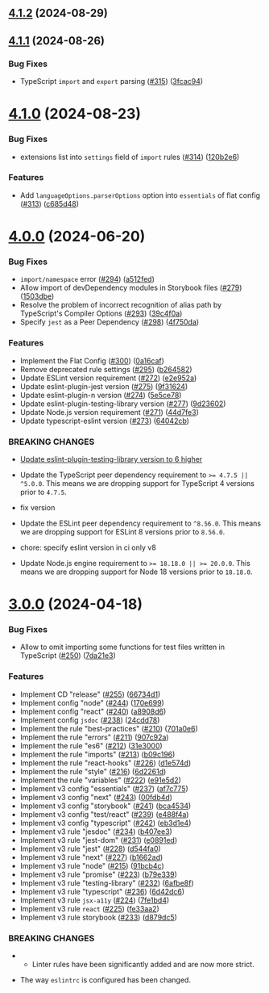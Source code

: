 ## [4.1.2](https://github.com/moneyforward/eslint-config-moneyforward/compare/4.1.1...4.1.2) (2024-08-29)

## [4.1.1](https://github.com/moneyforward/eslint-config-moneyforward/compare/4.1.0...4.1.1) (2024-08-26)


### Bug Fixes

* TypeScript `import` and `export` parsing ([#315](https://github.com/moneyforward/eslint-config-moneyforward/issues/315)) ([3fcac94](https://github.com/moneyforward/eslint-config-moneyforward/commit/3fcac9479293d8c44440d2eee1e46817a8d0c9da))

# [4.1.0](https://github.com/moneyforward/eslint-config-moneyforward/compare/4.0.0...4.1.0) (2024-08-23)


### Bug Fixes

* extensions list into `settings` field of `import` rules ([#314](https://github.com/moneyforward/eslint-config-moneyforward/issues/314)) ([120b2e6](https://github.com/moneyforward/eslint-config-moneyforward/commit/120b2e69882c8096a79d01d4d3764ba1e4650614))


### Features

* Add `languageOptions.parserOptions` option into `essentials` of flat config  ([#313](https://github.com/moneyforward/eslint-config-moneyforward/issues/313)) ([c685d48](https://github.com/moneyforward/eslint-config-moneyforward/commit/c685d48d0de23258ec6211cc753abdf0fda17622))

# [4.0.0](https://github.com/moneyforward/eslint-config-moneyforward/compare/3.0.0...4.0.0) (2024-06-20)


### Bug Fixes

* `import/namespace` error ([#294](https://github.com/moneyforward/eslint-config-moneyforward/issues/294)) ([a512fed](https://github.com/moneyforward/eslint-config-moneyforward/commit/a512fed22dda839f68b88a25c1eaf933276cbd2c))
* Allow import of devDependency modules in Storybook files ([#279](https://github.com/moneyforward/eslint-config-moneyforward/issues/279)) ([1503dbe](https://github.com/moneyforward/eslint-config-moneyforward/commit/1503dbee0670d37e624a80aa9c9997419d33b7dc))
* Resolve the problem of incorrect recognition of alias path by TypeScript's Compiler Options ([#293](https://github.com/moneyforward/eslint-config-moneyforward/issues/293)) ([39c4f0a](https://github.com/moneyforward/eslint-config-moneyforward/commit/39c4f0a46bb24aff861e2f847f0ff4340ae728b9))
* Specify `jest` as a Peer Dependency ([#298](https://github.com/moneyforward/eslint-config-moneyforward/issues/298)) ([4f750da](https://github.com/moneyforward/eslint-config-moneyforward/commit/4f750da0ab579d23b6f06a3806ee1842cdc97f76))


### Features

* Implement the Flat Config ([#300](https://github.com/moneyforward/eslint-config-moneyforward/issues/300)) ([0a16caf](https://github.com/moneyforward/eslint-config-moneyforward/commit/0a16caf9deb3244759b1e5bd2d3683640fda3b9e))
* Remove deprecated rule settings ([#295](https://github.com/moneyforward/eslint-config-moneyforward/issues/295)) ([b264582](https://github.com/moneyforward/eslint-config-moneyforward/commit/b2645822eb2807082d3392cc74897ace9223a69a))
* Update ESLint version requirement ([#272](https://github.com/moneyforward/eslint-config-moneyforward/issues/272)) ([e2e952a](https://github.com/moneyforward/eslint-config-moneyforward/commit/e2e952a92548bc62da8e89ac0b5b6ace8797b222))
* Update eslint-plugin-jest version ([#275](https://github.com/moneyforward/eslint-config-moneyforward/issues/275)) ([9f31624](https://github.com/moneyforward/eslint-config-moneyforward/commit/9f31624ae7ad683bd74a30c6745a5ed79c6665ff))
* Update eslint-plugin-n version ([#274](https://github.com/moneyforward/eslint-config-moneyforward/issues/274)) ([5e5ce78](https://github.com/moneyforward/eslint-config-moneyforward/commit/5e5ce788ae315fcb6d71ab44d232d32c4ef02e33))
* Update eslint-plugin-testing-library version ([#277](https://github.com/moneyforward/eslint-config-moneyforward/issues/277)) ([9d23602](https://github.com/moneyforward/eslint-config-moneyforward/commit/9d236024d5878a69aad87c08a5a30a96a87fd8ed))
* Update Node.js version requirement ([#271](https://github.com/moneyforward/eslint-config-moneyforward/issues/271)) ([44d7fe3](https://github.com/moneyforward/eslint-config-moneyforward/commit/44d7fe3b37aa0842d1c886540f6b78a0f2a3b729))
* Update typescript-eslint version ([#273](https://github.com/moneyforward/eslint-config-moneyforward/issues/273)) ([64042cb](https://github.com/moneyforward/eslint-config-moneyforward/commit/64042cb3b4cdf5e2ef1b0a7f12c95ef29777a87f))


### BREAKING CHANGES

* [Update eslint-plugin-testing-library version to 6 higher](https://github.com/testing-library/eslint-plugin-testing-library/releases/tag/v6.0.0)
* Update the TypeScript peer dependency requirement to `>= 4.7.5 || ^5.0.0`. This means we are dropping support for TypeScript 4 versions prior to `4.7.5`.

* fix version
* Update the ESLint peer dependency requirement to `^8.56.0`. This means we are dropping support for ESLint 8 versions prior to `8.56.0`.

* chore: specify eslint version in ci only v8
* Update Node.js engine requirement to `>= 18.18.0 || >= 20.0.0`. This means we are dropping support for Node 18 versions prior to `18.18.0`.

# [3.0.0](https://github.com/moneyforward/eslint-config-moneyforward/compare/2.0.0...3.0.0) (2024-04-18)


### Bug Fixes

* Allow to omit importing some functions for test files written in TypeScript ([#250](https://github.com/moneyforward/eslint-config-moneyforward/issues/250)) ([7da21e3](https://github.com/moneyforward/eslint-config-moneyforward/commit/7da21e31a85d0e3d3a08e86569eb0036bbbc5fa0))


### Features

* Implement CD "release" ([#255](https://github.com/moneyforward/eslint-config-moneyforward/issues/255)) ([66734d1](https://github.com/moneyforward/eslint-config-moneyforward/commit/66734d14863fd954a00cd50ba3e5082d72ecb60d))
* Implement config "node" ([#244](https://github.com/moneyforward/eslint-config-moneyforward/issues/244)) ([170e699](https://github.com/moneyforward/eslint-config-moneyforward/commit/170e699130abd697449c0a3ab0f6e6ec4c93f5f6))
* Implement config "react" ([#240](https://github.com/moneyforward/eslint-config-moneyforward/issues/240)) ([a8908d6](https://github.com/moneyforward/eslint-config-moneyforward/commit/a8908d640cb491838292a2a516fa460b289c0006))
* Implement config `jsdoc` ([#238](https://github.com/moneyforward/eslint-config-moneyforward/issues/238)) ([24cdd78](https://github.com/moneyforward/eslint-config-moneyforward/commit/24cdd7838b35bbcbb32548dde1bc7fefe0175076))
* Implement the rule "best-practices" ([#210](https://github.com/moneyforward/eslint-config-moneyforward/issues/210)) ([701a0e6](https://github.com/moneyforward/eslint-config-moneyforward/commit/701a0e68d674863759deccfcdf82a8ed80a06f66))
* Implement the rule "errors" ([#211](https://github.com/moneyforward/eslint-config-moneyforward/issues/211)) ([907c92a](https://github.com/moneyforward/eslint-config-moneyforward/commit/907c92a3fa6b6b5b3fdbe9202abe06a61ad5860c))
* Implement the rule "es6" ([#212](https://github.com/moneyforward/eslint-config-moneyforward/issues/212)) ([31e3000](https://github.com/moneyforward/eslint-config-moneyforward/commit/31e30009d6785d285aafd8e5f147c96c41abc2c1))
* Implement the rule "imports" ([#213](https://github.com/moneyforward/eslint-config-moneyforward/issues/213)) ([b09c196](https://github.com/moneyforward/eslint-config-moneyforward/commit/b09c196449defabf08aab30b23e5f5d5f4e7e291))
* Implement the rule "react-hooks" ([#226](https://github.com/moneyforward/eslint-config-moneyforward/issues/226)) ([d1e574d](https://github.com/moneyforward/eslint-config-moneyforward/commit/d1e574d216e09d7759f40aa1a69f3689f79bb276))
* Implement the rule "style" ([#216](https://github.com/moneyforward/eslint-config-moneyforward/issues/216)) ([6d2261d](https://github.com/moneyforward/eslint-config-moneyforward/commit/6d2261d42910c7cbc091636669d78a824960e1dd))
* Implement the rule "variables" ([#222](https://github.com/moneyforward/eslint-config-moneyforward/issues/222)) ([e91e5d2](https://github.com/moneyforward/eslint-config-moneyforward/commit/e91e5d244a00a9938770f1b386248e7ef47f2c42))
* Implement v3 config "essentials" ([#237](https://github.com/moneyforward/eslint-config-moneyforward/issues/237)) ([af7c775](https://github.com/moneyforward/eslint-config-moneyforward/commit/af7c7757ff8185942ac0ca5f606bafcd365414b4))
* Implement v3 config "next" ([#243](https://github.com/moneyforward/eslint-config-moneyforward/issues/243)) ([00fdb4d](https://github.com/moneyforward/eslint-config-moneyforward/commit/00fdb4d25d055a5feb18b1cd39cfef2e2babb115))
* Implement v3 config "storybook" ([#241](https://github.com/moneyforward/eslint-config-moneyforward/issues/241)) ([bca4534](https://github.com/moneyforward/eslint-config-moneyforward/commit/bca453402d5a88d57728ffed69bff1c5551e842b))
* Implement v3 config "test/react" ([#239](https://github.com/moneyforward/eslint-config-moneyforward/issues/239)) ([e488f4a](https://github.com/moneyforward/eslint-config-moneyforward/commit/e488f4a4684db27f944ce875b475ca665c1b41fc))
* Implement v3 config "typescript" ([#242](https://github.com/moneyforward/eslint-config-moneyforward/issues/242)) ([eb3d1e4](https://github.com/moneyforward/eslint-config-moneyforward/commit/eb3d1e4371760adbff1f9e33220c22d3750974c5))
* Implement v3 rule "jesdoc" ([#234](https://github.com/moneyforward/eslint-config-moneyforward/issues/234)) ([b407ee3](https://github.com/moneyforward/eslint-config-moneyforward/commit/b407ee352e32e77ad870259fa20fe5087646802d))
* Implement v3 rule "jest-dom" ([#231](https://github.com/moneyforward/eslint-config-moneyforward/issues/231)) ([e0891ed](https://github.com/moneyforward/eslint-config-moneyforward/commit/e0891ed1a1e0e816f881a84df94b563665e23698))
* Implement v3 rule "jest" ([#228](https://github.com/moneyforward/eslint-config-moneyforward/issues/228)) ([d544fa0](https://github.com/moneyforward/eslint-config-moneyforward/commit/d544fa0e6e99cd27cdad6110bec57c400d29c1c9))
* Implement v3 rule "next" ([#227](https://github.com/moneyforward/eslint-config-moneyforward/issues/227)) ([b1662ad](https://github.com/moneyforward/eslint-config-moneyforward/commit/b1662ad1fcaf1f18eb6cc70785e32c61986389a5))
* Implement v3 rule "node" ([#215](https://github.com/moneyforward/eslint-config-moneyforward/issues/215)) ([91bcb4c](https://github.com/moneyforward/eslint-config-moneyforward/commit/91bcb4c1ea1e74a66b335447225cd45f184dbd97))
* Implement v3 rule "promise" ([#223](https://github.com/moneyforward/eslint-config-moneyforward/issues/223)) ([b79e339](https://github.com/moneyforward/eslint-config-moneyforward/commit/b79e339d0d048b3a7d225064082acd28827be0e9))
* Implement v3 rule "testing-library" ([#232](https://github.com/moneyforward/eslint-config-moneyforward/issues/232)) ([6afbe8f](https://github.com/moneyforward/eslint-config-moneyforward/commit/6afbe8f010dd758ae16030d3632bb16662d44f12))
* Implement v3 rule "typescript" ([#236](https://github.com/moneyforward/eslint-config-moneyforward/issues/236)) ([6d42dc6](https://github.com/moneyforward/eslint-config-moneyforward/commit/6d42dc6e08af96f883a06ea484a4244984a57764))
* Implement v3 rule `jsx-a11y` ([#224](https://github.com/moneyforward/eslint-config-moneyforward/issues/224)) ([7fe1bd4](https://github.com/moneyforward/eslint-config-moneyforward/commit/7fe1bd495a5326eb058437b0e5118fc9a3810bdd))
* Implement v3 rule `react` ([#225](https://github.com/moneyforward/eslint-config-moneyforward/issues/225)) ([fe33aa2](https://github.com/moneyforward/eslint-config-moneyforward/commit/fe33aa2a34667f151b1f45aef0c899f2a7328b34))
* Implement v3 rule storybook ([#233](https://github.com/moneyforward/eslint-config-moneyforward/issues/233)) ([d879dc5](https://github.com/moneyforward/eslint-config-moneyforward/commit/d879dc5dbe5aa1e3678076d87dee4b990d377a52))


### BREAKING CHANGES

* * Linter rules have been significantly added and are now more strict.

* The way `eslintrc` is configured has been changed.
